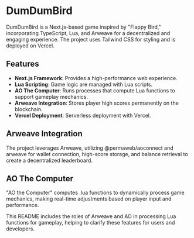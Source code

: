 # DumDumBird

DumDumBird is a Next.js-based game inspired by "Flappy Bird," incorporating TypeScript, Lua, and Arweave for a decentralized and engaging experience. The project uses Tailwind CSS for styling and is deployed on Vercel.

## Features
- **Next.js Framework**: Provides a high-performance web experience.
- **Lua Scripting**: Game logic are managed with Lua scripts.
- **AO The Computer**: Runs processes that compute Lua functions to support gameplay mechanics.
- **Arweave Integration**: Stores player high scores permanently on the blockchain.
- **Vercel Deployment**: Serverless deployment with Vercel.


## Arweave Integration
The project leverages Arweave, utilizing @permaweb/aoconnect and arweave for wallet connection, high-score storage, and balance retrieval to create a decentralized leaderboard.

## AO The Computer
"AO the Computer" computes .lua functions to dynamically process game mechanics, making real-time adjustments based on player input and performance.


This README includes the roles of Arweave and AO in processing Lua functions for gameplay, helping to clarify these features for users and developers.
